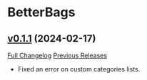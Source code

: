 # BetterBags

## [v0.1.1](https://github.com/Cidan/BetterBags/tree/v0.1.1) (2024-02-17)
[Full Changelog](https://github.com/Cidan/BetterBags/compare/v0.1.0...v0.1.1) [Previous Releases](https://github.com/Cidan/BetterBags/releases)

- Fixed an error on custom categories lists.  
